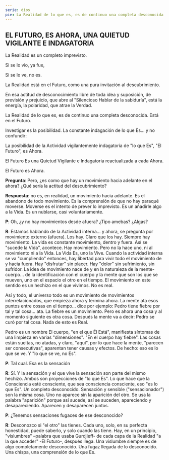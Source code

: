 ```yaml
---
serie: dios
pie: La Realidad de lo que es, es de continuo una completa desconocida
---
```


## EL FUTURO, ES AHORA, UNA QUIETUD VIGILANTE E INDAGATORIA

La Realidad es un completo imprevisto.

Si se lo vio, ya fue,

Si se lo ve, no es.

La Realidad está en el Futuro, como una pura invitación al descubrimiento.

En esa actitud de desconocimiento libre de toda idea y suposición, de previsión y prejuicio, que abre al "Silencioso Hablar de la sabiduría", está la energía, la polaridad, que atrae la Verdad.

La Realidad de lo que es, es de continuo una completa desconocida. Está en el Futuro.

Investigar es la posibilidad. La constante indagación de lo que Es… y no confundir:

La posibilidad de la Actividad vigilantemente indagatoria de "lo que Es", "El Futuro", es Ahora.

El Futuro Es una Quietud Vigilante e Indagatoria reactualizada a cada Ahora.

El Futuro es Ahora.

**Pregunta**: Pero, ¿es como que hay un movimiento hacia adelante en el ahora? ¿Qué sería la actitud del descubrimiento?

**Respuesta**: no es, en realidad, un movimiento hacia adelante. Es el abandono de todo movimiento. Es la comprensión de que no hay paraqué moverse. Moverse es el intento de prever lo imprevisto. Es un añadirle algo a la Vida. Es un nublarse, casi voluntariamente.

**P**: Oh, ¿y no hay movimientos desde afuera? ¿Tipo amebas? ¿Algas?

**R**: Estamos hablando de la Actividad interna... y ahora, se pregunta por movimiento externo (afuera).
Los hay. Claro que los hay. Siempre hay movimiento. La vida es constante movimiento, dentro y fuera. Así se "sucede la Vida", acontece. Hay movimiento. Pero no la hace uno, ni al movimiento ni a la Vida. La Vida Es, uno la Vive.
Cuando la actividad interna se va "cumpliendo" entonces, hay libertad para vivir todo el movimiento de y hacia fuera. Hay "disfrutar" sin placer. Hay "dolor" sin sufrimiento, sin sufridor.
La idea de movimiento nace de y en la naturaleza de la mente-cuerpo... de la identificación con el cuerpo y la mente que son los que se mueven, uno en el espacio el otro en el tiempo.
El movimiento en este sentido es un hechizo en el que vivimos. No es real.

Así y todo, el universo todo es un movimiento de movimientos interrelacionados, que empieza ahora y termina ahora.
La mente ata esos puntos entre cosas en el tiempo... dice por ejemplo: Pedro tiene fiebre por tal y tal cosa... ata.
La fiebre es un movimiento. Pero es ahora una cosa y al momento siguiente es otra cosa.
Después la mente va a decir: Pedro se curó por tal cosa.
Nada de esto es Real.

Pedro es un nombre
El cuerpo, "en el que Él Está", manifiesta síntomas de una limpieza en varias "dimensiones". "En el cuerpo hay fiebre".
Las cosas están sueltas, no atadas, y claro, "aquí", por lo que hace la mente, "parecen ser consecutivas", aparentan tener causas y efectos. De hecho: eso es lo que se ve. Y "lo que se ve, no Es".

**P**: Tal cual. Esa es la sensación

**R**: Sí. Y la sensación y el que vive la sensación son parte del mismo hechizo. Ambos son proyecciones de "lo que Es".
Lo que hace que la Consciencia esté consciente, que sea consciencia consciente, eso "es lo que Es". Un completo desconocido.
Sensación y sensible ("sensacionador") son la misma cosa. Uno no aparece sin la aparición del otro. Se usa la palabra "aparición" porque así sucede, así se suceden, apareciendo y desapareciendo. Aparecen y desaparecen juntos.

**P**: ¿Tenemos sensaciones fugaces de ese desconocido?

**R**: Desconozco si "el otro" las tienes. Cada uno, solo, en su perfecta honestidad, puede saberlo, y solo cuando las tiene. Hay, en un principio, "vislumbres" –palabra que usaba Gurdjieff- de cada capa de la Realidad "a la que acceder" -El Futuro-, después llega.
Una vislumbre siempre es de algo completamente desconocido.
Una fugaz llegada de lo desconocido.
Una chispa, una comprensión de lo que Es.
